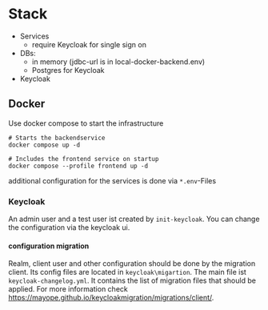 # Stack

- Services
  - require Keycloak for single sign on
- DBs:
  - in memory (jdbc-url is in local-docker-backend.env)
  - Postgres for Keycloak
- Keycloak

## Docker

Use docker compose to start the infrastructure

```
# Starts the backendservice
docker compose up -d

# Includes the frontend service on startup
docker compose --profile frontend up -d
```

additional configuration for the services is done via `*.env`-Files

### Keycloak

An admin user and a test user ist created by `init-keycloak`. You can change the configuration via the keycloak ui.

#### configuration migration

Realm, client user and other configuration should be done by the migration client. Its config files are located in
`keycloak\migartion`. The main file ist `keycloak-changelog.yml`. It contains the list of migration files that
should be applied. For more information check https://mayope.github.io/keycloakmigration/migrations/client/.


